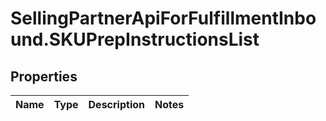 # SellingPartnerApiForFulfillmentInbound.SKUPrepInstructionsList

## Properties
Name | Type | Description | Notes
------------ | ------------- | ------------- | -------------


